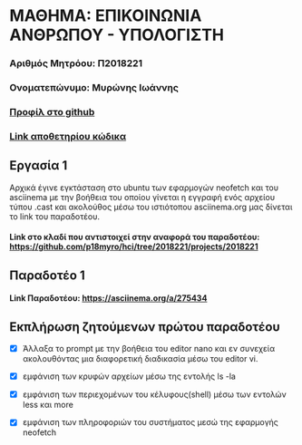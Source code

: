 # ΜΑΘΗΜΑ: ΕΠΙΚΟΙΝΩΝΙΑ ΑΝΘΡΩΠΟΥ - ΥΠΟΛΟΓΙΣΤΗ
### Αριθμός Μητρόου: Π2018221
### Ονοματεπώνυμο: Μυρώνης Ιωάννης
### [Προφίλ στο github](https://github.com/p18myro 'Προφίλ στο github')
### [Link αποθετηρίου κώδικα](https://github.com/p18myro/hci 'Link αποθετηρίου κώδικα')  
 
## Εργασία 1
  Αρχικά έγινε εγκτάσταση στο ubuntu των εφαρμογών neofetch και του asciinema με την βοήθεια του οποίου γίνεται η εγγραφή ενός αρχείου τύπου .cast και ακολούθος μέσω του ιστιότοπου asciinema.org μας δίνεται το link του παραδοτέου.
  
#### Link στo κλαδί που αντιστοιχεί στην αναφορά του παραδοτέου: https://github.com/p18myro/hci/tree/2018221/projects/2018221 
  
## Παραδοτέο 1
 
#### Link Παραδοτέου: https://asciinema.org/a/275434

## Εκπλήρωση ζητούμενων πρώτου παραδοτέου

* [x] Άλλαξα το prompt με την βοήθεια του editor nano και εν συνεχεία ακολουθόντας μια διαφορετική διαδικασία μέσω του editor vi.

* [x] εμφάνιση των κρυφών αρχείων μέσω της εντολής ls -la

* [x] εμφάνιση των περιεχομένων του κέλυφους(shell) μέσω των εντολών less και more

* [x] εμφάνιση των πληροφοριών του συστήματος μεσώ της εφαρμογής neofetch 

 
